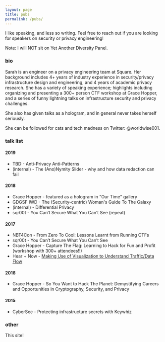 ```yaml
---
layout: page
title: pubs
permalink: /pubs/
---
```


I like speaking, and less so writing. Feel free to reach out if you are looking for speakers on security or privacy engineering!

Note: I will NOT sit on Yet Another Diversity Panel.

### bio

Sarah is an engineer on a privacy engineering team at Square. Her background includes 4+ years of industry experience in security/privacy infrastructure design and engineering, and 4 years of academic privacy research. She has a variety of speaking experience; highlights including organizing and presenting a 300+ person CTF workshop at Grace Hopper, and a series of funny lightning talks on infrastructure security and privacy challenges.

She also has given talks as a hologram, and in general never takes herself seriously.

She can be followed for cats and tech madness on Twitter: @worldwise001.

### talk list

#### 2019

* TBD - Anti-Privacy Anti-Patterns
* (internal) - The (Ano)Nymity Slider - why and how data redaction can fail

#### 2018

* Grace Hopper - featured as a hologram in "Our Time" gallery
* GDGSF IWD - The (Security-centric) Woman's Guide To The Galaxy
* (internal) - Differential Privacy
* sqr00t - You Can’t Secure What You Can’t See (repeat)

#### 2017

* NBT4Con - From Zero To Cool: Lessons Learnt from Running CTFs
* sqr00t - You Can’t Secure What You Can’t See
* Grace Hopper - Capture The Flag: Learning to Hack for Fun and Profit (workshop with 300+ attendees!!)
* Hear + Now - [Making Use of Visualization to Understand Traffic/Data Flow](https://youtu.be/hA1smSc0y1A)

#### 2016

* Grace Hopper - So You Want to Hack The Planet: Demystifying Careers and Opportunities in Cryptography, Security, and Privacy

#### 2015

* CyberSec - Protecting infrastructure secrets with Keywhiz

### other

This site!
